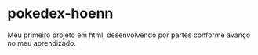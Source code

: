# pokedex-hoenn
Meu primeiro projeto em html, desenvolvendo por partes conforme avanço no meu aprendizado.
